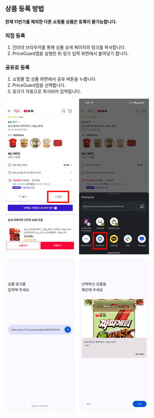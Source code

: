 ## 상품 등록 방법


 **현재 11번가를 제외한 다른 쇼핑몰 상품은 등록이 불가능합니다.**

### 직접 등록

1. 인터넷 브라우저를 통해 상품 상세 페이지의 링크를 복사합니다.
2. PriceGuard앱을 실행한 뒤 링크 입력 화면에서 붙여넣기 합니다.

### 공유로 등록

1. 쇼핑몰 앱 상품 화면에서 공유 버튼을 누릅니다.
2. PriceGuard앱을 선택합니다.
3. 링크가 자동으로 복사되어 입력됩니다.

![route_info](./images/11st_add_instructions.webp)
